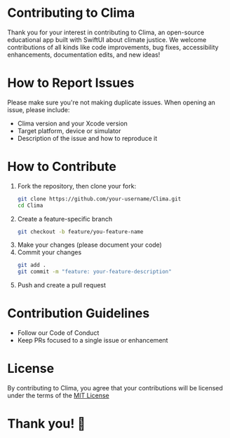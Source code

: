 # Contributing to Clima
Thank you for your interest in contributing to Clima, an open-source educational app built with SwiftUI about climate justice.
We welcome contributions of all kinds like code improvements, bug fixes, accessibility enhancements, documentation edits, and new ideas!

# How to Report Issues
Please make sure you're not making duplicate issues. When opening an issue, please include:
- Clima version and your Xcode version
- Target platform, device or simulator
- Description of the issue and how to reproduce it

# How to Contribute
1. Fork the repository, then clone your fork:
   ```bash
   git clone https://github.com/your-username/Clima.git
   cd Clima
   ```
2. Create a feature-specific branch
   ```bash
   git checkout -b feature/you-feature-name
   ```
3. Make your changes (please document your code)
4. Commit your changes
   ```bash
   git add .
   git commit -m "feature: your-feature-description"
5. Push and create a pull request

# Contribution Guidelines
- Follow our Code of Conduct
- Keep PRs focused to a single issue or enhancement

# License
By contributing to Clima, you agree that your contributions will be licensed under the terms of the [MIT License](LICENSE)

# Thank you! 🙏
   

